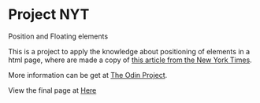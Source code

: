 # Project NYT 
Position and Floating elements

This is a project to apply the knowledge about positioning of elements in a html page,
where are made a copy of [this article from the New York Times]( http://www.nytimes.com/2014/03/18/science/space/detection-of-waves-in-space-buttresses-landmark-theory-of-big-bang.html?_r=0).

More information can be get at [The Odin Project](https://www.theodinproject.com/lessons/positioning-and-floating-elements).

View the final page at [Here]()

